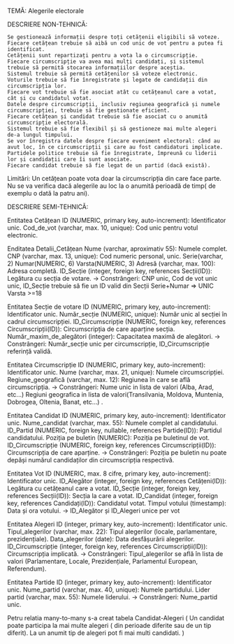 TEMĂ: Alegerile electorale

DESCRIERE NON-TEHNICĂ:

	Se gestionează informații despre toți cetățenii eligibili să voteze.
	Fiecare cetățean trebuie să aibă un cod unic de vot pentru a putea fi identificat.
	Cetățenii sunt repartizați pentru a vota la o circumscripție.
	Fiecare circumscripție va avea mai mulți candidați, și sistemul trebuie să permită stocarea informațiilor despre aceștia.
	Sistemul trebuie să permită cetățenilor să voteze electronic.
	Voturile trebuie să fie înregistrate și legate de candidații din circumscripția lor.
	Fiecare vot trebuie să fie asociat atât cu cetățeanul care a votat, cât și cu candidatul votat. 
	Datele despre circumscripții, inclusiv regiunea geografică și numele circumscripției, trebuie să fie gestionate eficient. 
	Fiecare cetățean și candidat trebuie să fie asociat cu o anumită circumscripție electorală.
	Sistemul trebuie să fie flexibil și să gestioneze mai multe alegeri de-a lungul timpului.
	Se vor înregistra datele despre fiecare eveniment electoral: când au avut loc, în ce circumscripții și care au fost candidaturi implicate.
	Partidele politice trebuie să fie înregistrate, împreună cu liderii lor și candidații care îi sunt asociate.
	Fiecare candidat trebuie să fie legat de un partid (dacă există).

Limitări: 
	Un cetățean poate vota doar la circumscripția din care face parte.
	Nu se va verifica dacă alegerile au loc la o anumită perioadă de timp( de exemplu o dată la patru ani).


DESCRIERE SEMI-TEHNICĂ:

Entitatea Cetățean
	ID (NUMERIC, primary key, auto-increment): Identificator unic.
	Cod_de_vot (varchar, max. 10, unique): Cod unic pentru votul electronic.

Enditatea Detalii_Cetățean
	Nume (varchar, aproximativ 55): Numele complet.
	CNP (varchar, max. 13, unique): Cod numeric personal, unic.
	Serie(varchar, 2) 
	Numar(NUMERIC, 6)
	Varsta(NUMERIC, 3) 
	Adresă (varchar, max. 100): Adresa completă.
	ID_Secție (integer, foreign key, references Secții(ID)): Legătura cu secția de votare.
	-> Constrângeri: CNP unic, Cod de vot unic unic, ID_Secție trebuie să fie un ID valid din Secții
			Serie+Numar => UNIC
			Varsta >=18

Entitatea Secție de votare 
	ID (NUMERIC, primary key, auto-increment): Identificator unic.
	Număr_secție (NUMERIC, unique): Număr unic al secției în cadrul circumscripției.
	ID_Circumscripție (NUMERIC, foreign key, references Circumscripții(ID)): Circumscripția de care aparține secția.
	Număr_maxim_de_alegători (integer): Capacitatea maximă de alegători.
	-> Constrângeri: Număr_secție unic per circumscripție, ID_Circumscripție referință validă.


Entitatea Circumscripție
	ID (NUMERIC, primary key, auto-increment): Identificator unic.
	Nume (varchar, max. 21, unique): Numele circumscripției.
	Regiune_geografică (varchar, max. 12): Regiunea în care se află circumscripția.
	-> Constrângeri: Nume unic in lista de valori (Alba, Arad, etc...)
			 Regiuni geografica in lista de valori(Transilvania, Moldova, Muntenia, Dobrogea, Oltenia, Banat, etc...) .
	

Entitatea Candidat
	ID (NUMERIC, primary key, auto-increment): Identificator unic.
	Nume_candidat (varchar, max. 55): Numele complet al candidatului.
	ID_Partid (NUMERIC, foreign key, nullable, references Partide(ID)): Partidul candidatului.
	Poziția pe buletin (NUMERIC): Poziția pe buletinul de vot.
	ID_Circumscripție (NUMERIC, foreign key, references Circumscripții(ID)): Circumscripția de care aparține.
	-> Constrângeri: Poziția pe buletin nu poate depăși numărul candidaților din circumscripția respectivă.

Entitatea Vot
	ID (NUMERIC, max. 8 cifre, primary key, auto-increment): Identificator unic.
	ID_Alegător (integer, foreign key, references Cetățeni(ID)): Legătura cu cetățeanul care a votat.
	ID_Secție (integer, foreign key, references Secții(ID)): Secția la care a votat.
	ID_Candidat (integer, foreign key, references Candidați(ID)): Candidatul votat.
	Timpul votului (timestamp): Data și ora votului.
	-> ID_Alegător și ID_Alegeri unice per vot

Entitatea Alegeri
	ID (integer, primary key, auto-increment): Identificator unic.
	Tipul_alegerilor (varchar, max. 22): Tipul alegerilor (locale, parlamentare, prezidențiale).
	Data_alegerilor (date): Data desfășurării alegerilor.
	ID_Circumscripție (integer, foreign key, references Circumscripții(ID)): Circumscripția implicată.
	-> Constrângeri: Tipul_alegerilor se află în lista de valori (Parlamentare,  Locale, Prezidențiale, Parlamentul European, Referendum).

Entitatea Partide
	ID (integer, primary key, auto-increment): Identificator unic.
	Nume_partid (varchar, max. 40, unique): Numele partidului.
	Lider partid (varchar, max. 55): Numele liderului.
	-> Constrângeri: Nume_partid unic.

Petru relatia many-to-many s-a creat tabela Candidat-Alegeri 
( Un candidat poate participa la mai multe alegeri ( din perioade diferite sau de un tip diferit).
  La un anumit tip de alegeri pot fi mai multi candidati. )
